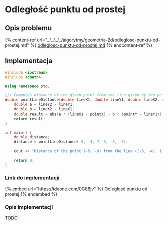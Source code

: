 # Odległość punktu od prostej

## Opis problemu

{% content-ref url="../../../../algorytmy/geometria-2d/odleglosc-punktu-od-prostej.md" %}
[odleglosc-punktu-od-prostej.md](../../../../algorytmy/geometria-2d/odleglosc-punktu-od-prostej.md)
{% endcontent-ref %}

## Implementacja

```cpp
#include <iostream>
#include <cmath>

using namespace std;

/// Computes distance of the given point from the line given by two points
double pointLineDistance(double lineX1, double lineY1, double lineX2, double lineY2, double pointX, double pointY) {
    double a = lineY2 - lineY1;
    double b = lineX2 - lineX1;
    double result = abs(a * (lineX1 - pointX) + b * (pointY - lineY1)) / sqrt(a * a + b * b);
    return result;
}

int main() {
    double distance;
    distance = pointLineDistance(-3, -4, 7, 6, -5, -8);
    
    cout << "Distance of the point (-5, -8) from the line ((-3, -4), (7, 6)) is " << distance << endl;
    
    return 0;
}
```

### Link do implementacji

{% embed url="https://ideone.com/0G86jv" %}
Odległość punktu od prostej
{% endembed %}

### Opis implementacji

TODO
